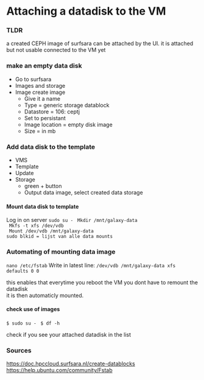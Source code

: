 # Attaching a datadisk to the VM

### TLDR
a created CEPH image of surfsara can be attached by the UI. it is attached but not usable connected to the VM yet


### make an empty data disk
 - Go to surfsara
 - Images and storage
 - Image create image
 	- Give it a name
 	- Type = generic storage datablock
 	- Datastore = 106: ceptj
 	- Set to persistant
 	- Image location = empty disk image
 	- Size = in mb

### Add data disk to the template
- VMS
 - Template
 - Update
 - Storage
	-  green + button
	-  Output data image, select created data storage
	 
#### Mount data disk to template
 Log in on server
 ``sudo su -``
 `` Mkdir /mnt/galaxy-data``\
  `` Mkfs -t xfs /dev/vdb``\
 `` Mount /dev/vdb /mnt/galaxy-data``\
``sudo blkid = lijst van alle data mounts``
		
### Automating of mounting data image
``nano /etc/fstab``
 Write in latest line: ``/dev/vdb /mnt/galaxy-data xfs defaults 0 0``
 
 this enables that everytime you reboot the VM you dont have to remount the datadisk\
it is then automaticly mounted.

#### check use of images
``$ sudo su - `` 
``$ df -h ``

check if you see your attached datadisk in the list

### Sources
https://doc.hpccloud.surfsara.nl/create-datablocks  
https://help.ubuntu.com/community/Fstab
